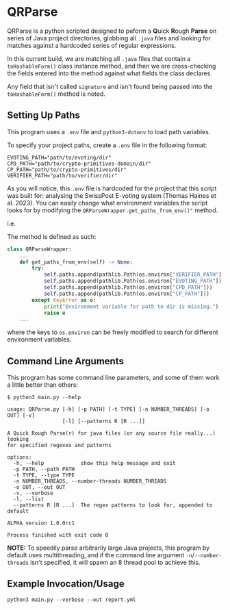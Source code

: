 # QRParse

QRParse is a python scripted designed to peform a **Q**uick **R**ough **Parse** on series of Java project directories,
globbing all `.java` files and looking for matches against a hardcoded series of regular expressions.

In this current build, we are matching all `.java` files that contain a `toHashableForm()` class instance method,
and then we are cross-checking the fields entered into the method against what fields the class declares.

Any field that isn't called `signature` and isn't found being passed into the `toHashableForm()` method is noted.

## Setting Up Paths

This program uses a `.env` file and `python3-dotenv` to load path variables. 

To specify your project paths, create a `.env` file in the following format:

```dotenv
EVOTING_PATH="path/to/evoting/dir"
CPD_PATH="path/to/crypto-primitives-domain/dir"
CP_PATH="path/to/crypto-primitives/dir"
VERIFIER_PATH="path/to/verifier/dir"
```

As you will notice, this `.env` file is hardcoded for the project that this script was built for: analysing the SwissPost
E-voting system (Thomas Haines et al. 2023). You can easily change what environment variables the script looks for by
modifying the `QRParseWrapper.get_paths_from_env()"` method.

i.e.

The method is defined as such:
```py 
class QRParseWrapper:
    ...
    def get_paths_from_env(self) -> None:
        try:
            self.paths.append(pathlib.Path(os.environ["VERIFIER_PATH"]))
            self.paths.append(pathlib.Path(os.environ["EVOTING_PATH"]))
            self.paths.append(pathlib.Path(os.environ["CPD_PATH"]))
            self.paths.append(pathlib.Path(os.environ["CP_PATH"]))
        except KeyError as e:
            print("Environment variable for path to dir is missing.")
            raise e
    ...
```
where the keys to `os.environ` can be freely modified to search for different environment variables.


## Command Line Arguments

This program has some command line parameters, and some of them work a little better than others:

```
$ python3 main.py --help

usage: QRParse.py [-h] [-p PATH] [-t TYPE] [-n NUMBER_THREADS] [-o OUT] [-v]
                  [-l] [--patterns R [R ...]]

A Quick Rough Parse(r) for java files (or any source file really...) looking
for specified regexes and patterns

options:
  -h, --help            show this help message and exit
  -p PATH, --path PATH
  -t TYPE, --type TYPE
  -n NUMBER_THREADS, --number-threads NUMBER_THREADS
  -o OUT, --out OUT
  -v, --verbose
  -l, --list
  --patterns R [R ...]  The regex patterns to look for, appended to default

ALPHA version 1.0.0rc1

Process finished with exit code 0

```

**NOTE:** To speedily parse arbitrarily large Java projects, this program by default uses multithreading, and if the
command line argument `-n`/`--number-threads` isn't specified, it will spawn an 8 thread pool to achieve this.

## Example Invocation/Usage
```
python3 main.py --verbose --out report.yml  
```